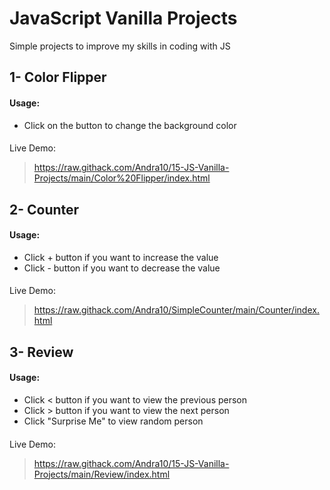 # JavaScript Vanilla Projects
Simple projects to improve my skills in coding with JS

## 1- Color Flipper

#### Usage:
- Click on the button to change the background color

####
Live Demo: 
> https://raw.githack.com/Andra10/15-JS-Vanilla-Projects/main/Color%20Flipper/index.html

## 2- Counter

#### Usage:
- Click + button if you want to increase the value
- Click - button if you want to decrease the value

####
Live Demo: 
> https://raw.githack.com/Andra10/SimpleCounter/main/Counter/index.html

## 3- Review

#### Usage:
- Click < button if you want to view the previous person
- Click > button if you want to view the next person
- Click "Surprise Me" to view random person

####
Live Demo: 
> https://raw.githack.com/Andra10/15-JS-Vanilla-Projects/main/Review/index.html





